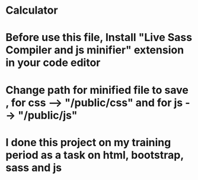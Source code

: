# Calculator
# Before use this file, Install "Live Sass Compiler and js minifier" extension in your code editor
# Change path for minified file to save , for css --> "/public/css" and for js --> "/public/js"
# I done this project on my training period as a task on html, bootstrap, sass and js
